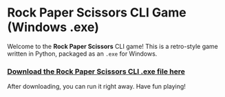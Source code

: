 # Rock Paper Scissors CLI Game (Windows .exe)
Welcome to the **Rock Paper Scissors** CLI game! This is a retro-style game written in Python, packaged as an `.exe` for Windows.

### [Download the Rock Paper Scissors CLI .exe file here](https://drive.google.com/drive/folders/1zvOwC8HIMaV2VCeiouwWcjxhMC5dDnn3?usp=drive_link)

After downloading, you can run it right away. Have fun playing!
